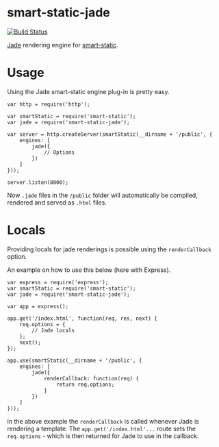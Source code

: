smart-static-jade
=================

[![Build Status](https://travis-ci.org/trenskow/smart-static-jade.svg?branch=master)](https://travis-ci.org/trenskow/smart-static-jade)

[Jade](http://npmjs.org/packages/jade) rendering engine for [smart-static](http://github.com/trenskow/smart-static.js).

# Usage

Using the Jade smart-static engine plug-in is pretty easy.

	var http = require('http');
	
	var smartStatic = require('smart-static');
    var jade = require('smart-static-jade');
    
    var server = http.createServer(smartStatic(__dirname + '/public', {
        engines: [
        	jade({
        		// Options
        	})
        ]
    }));
    
    server.listen(8000);

Now `.jade` files in the `/public` folder will automatically be compiled, rendered and served as `.html` files.

# Locals

Providing locals for jade renderings is possible using the `renderCallback` option.

An example on how to use this below (here with Express).

    var express = require('express');
    var smartStatic = require('smart-static');
    var jade = require('smart-static-jade');
    
    var app = express();
    
    app.get('/index.html', function(req, res, next) {
        req.options = {
            // Jade locals
        };
        next();
    });
    
    app.use(smartStatic(__dirname + '/public', {
        engines: [
            jade({
                renderCallback: function(req) {
                    return req.options;
                }
            })
        ]
    }));

In the above example the `renderCallback` is called whenever Jade is rendering a template. The `app.get('/index.html'...` route sets the `req.options` - which is then returned for Jade to use in the callback.
